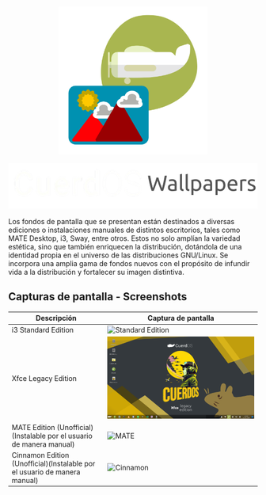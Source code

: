 <!-- Logo -->
<p align="center">
  <img src="/cuerd-md/cuerdos-wall.png" alt="Logo" width="300" height="300">
</p>

<p align="center">
  <img src="/cuerd-md/cuerd-name.png" alt="Logo" width="532" height="92">
</p>

Los fondos de pantalla que se presentan están destinados a diversas ediciones o instalaciones manuales de distintos escritorios, tales como MATE Desktop, i3, Sway, entre otros. Estos no solo amplían la variedad estética, sino que también enriquecen la distribución, dotándola de una identidad propia en el universo de las distribuciones GNU/Linux. Se incorpora una amplia gama de fondos nuevos con el propósito de infundir vida a la distribución y fortalecer su imagen distintiva.

<!-- Capturas de pantalla -->
## Capturas de pantalla - Screenshots

| Descripción | Captura de pantalla |
| ----------- | ------------------ |
| i3 Standard Edition | ![Standard Edition](/cuerd-md/i3-edition.png) |
| Xfce Legacy Edition | ![Legacy Edition](/cuerd-md/xfce-edition.png) |
| MATE Edition (Unofficial)(Instalable por el usuario de manera manual) | ![MATE](/cuerd-md/mate-edition.png) |
| Cinnamon Edition (Unofficial)(Instalable por el usuario de manera manual) | ![Cinnamon](/cuerd-md/cinnamon-edition.png) |
